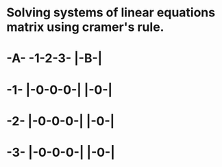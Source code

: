 # Solving systems of linear equations matrix using cramer's rule.
#
#  -A-   -1-2-3-   |-B-|
#  -1-  |-0-0-0-|  |-0-|
#  -2-  |-0-0-0-|  |-0-|
#  -3-  |-0-0-0-|  |-0-|
